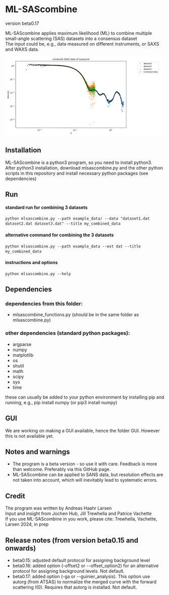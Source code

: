 # ML-SAScombine
version beta0.17

ML-SAScombine applies maximum likelihood (ML) to combine multiple small-angle scattering (SAS) datasets into a consensus dataset   
The input could be, e.g., data measured on different instruments, or SAXS and WAXS data.   

![Example: combined SAXS data of lysozyme](merge_combined_SAXS_data_of_lysozyme.png)

## Installation
ML-SAScombine is a python3 program, so you need to install python3.        
After python3 installation, download mlsascombine.py and the other python scripts in this repository and install necessary python packages (see dependencies)      

## Run  

#### standard run for combining 3 datasets
```
python mlsascombine.py --path example_data/ --data "dataset1.dat dataset2.dat dataset3.dat" --title my_combined_data
```
#### alternative command for combining the 3 datasets
```
python mlsascombine.py --path example_data --ext dat --title my_combined_data
```
#### instructions and options
```
python mlsascombine.py --help
```
## Dependencies

### dependencies from this folder:     
* mlsascombine_functions.py
(should be in the same folder as mlsascombine.py)    

### other dependencies (standard python packages):   
* argparse     
* numpy    
* matplotlib    
* os    
* shutil    
* math    
* scipy
* sys
* time

these can usually be added to your python environment by installing pip and running, e.g., pip install numpy (or pip3 install numpy)    

## GUI
We are working on making a GUI available, hence the folder GUI. However this is not available yet. 

## Notes  and warnings
* The program is a beta version - so use it with care. Feedback is more than welcome. Preferably via this GitHub page.
* ML-SAScombine can be applied to SANS data, but resolution effects are not taken into account, which will inevitably lead to systematic errors.

## Credit   
The program was written by Andreas Haahr Larsen   
Input and insight from Jochen Hub, Jill Trewhella and Patrice Vachette  
If you use ML-SAScombine in you work, please cite: Trewhella, Vachette, Larsen 2024, in prep

## Release notes (from version beta0.15 and onwards)
* beta0.15:  adjusted default protocol for assigning background level     
* beta0.16:  added option (-offset2 or --offset_option2) for an alternative protocol for assigning background levels. Not default.
* beta0.17:  added option (-ga or --guinier_analysis). This option use autorg (from ATSAS) to normalize the merged curve with the forward scattering I(0). Requires that autorg is installad. Not default.
